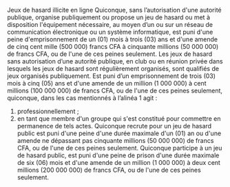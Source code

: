 Jeux de hasard illicite en ligne
Quiconque, sans l’autorisation d'une autorité publique, organise publiquement ou propose un jeu de hasard ou met à disposition l'équipement nécessaire, au moyen d’un ou sur un réseau de communication électronique ou un système informatique, est puni d'une peine d'emprisonnement de un (01) mois à trois (03) ans et d'une amende de cinq cent mille (500 000) francs CFA à cinquante millions (50 000 000) de francs CFA, ou de l'une de ces peines seulement.
Les jeux de hasard sans autorisation d’une autorité publique, en club ou en réunion privée dans lesquels les jeux de hasard sont régulièrement organisés, sont qualifiés de jeux organisés publiquement.
Est puni d’un emprisonnement de trois (03) mois à cinq (05) ans et d'une amende de un million (1 000 000) à cent millions (100 000 000) de francs CFA, ou de l'une de ces peines seulement, quiconque, dans les cas mentionnés à l’alinéa 1 agit :
1. professionnellement ;
1. en tant que membre d'un groupe qui s'est constitué pour commettre en permanence de tels actes.
Quiconque recrute pour un jeu de hasard public est puni d'une peine d'une durée maximale d'un (01) an ou d'une amende ne dépassant pas cinquante millions (50 000 000) de francs CFA, ou de l'une de ces peines seulement.
Quiconque participe à un jeu de hasard public, est puni d'une peine de prison d'une durée maximale de six (06) mois et d'une amende de un million (1 000 000) à deux cent millions (200 000 000) de francs CFA, ou de l'une de ces peines seulement.